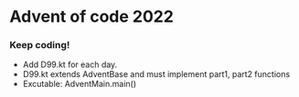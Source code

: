 # Advent of code 2022
### Keep coding!


- Add D99.kt for each day. 
- D99.kt extends AdventBase and must implement part1, part2 functions
- Excutable: AdventMain.main()
